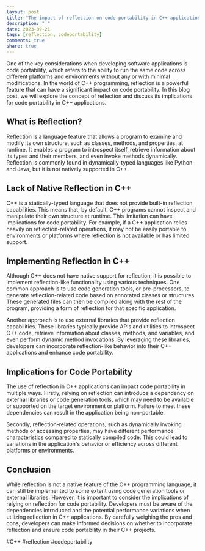 ```yaml
---
layout: post
title: "The impact of reflection on code portability in C++ applications."
description: " "
date: 2023-09-21
tags: [reflection, codeportability]
comments: true
share: true
---
```


One of the key considerations when developing software applications is code portability, which refers to the ability to run the same code across different platforms and environments without any or with minimal modifications. In the world of C++ programming, reflection is a powerful feature that can have a significant impact on code portability. In this blog post, we will explore the concept of reflection and discuss its implications for code portability in C++ applications.

## What is Reflection?

Reflection is a language feature that allows a program to examine and modify its own structure, such as classes, methods, and properties, at runtime. It enables a program to introspect itself, retrieve information about its types and their members, and even invoke methods dynamically. Reflection is commonly found in dynamically-typed languages like Python and Java, but it is not natively supported in C++.

## Lack of Native Reflection in C++

C++ is a statically-typed language that does not provide built-in reflection capabilities. This means that, by default, C++ programs cannot inspect and manipulate their own structure at runtime. This limitation can have implications for code portability. For example, if a C++ application relies heavily on reflection-related operations, it may not be easily portable to environments or platforms where reflection is not available or has limited support.

## Implementing Reflection in C++

Although C++ does not have native support for reflection, it is possible to implement reflection-like functionality using various techniques. One common approach is to use code generation tools, or pre-processors, to generate reflection-related code based on annotated classes or structures. These generated files can then be compiled along with the rest of the program, providing a form of reflection for that specific application.

Another approach is to use external libraries that provide reflection capabilities. These libraries typically provide APIs and utilities to introspect C++ code, retrieve information about classes, methods, and variables, and even perform dynamic method invocations. By leveraging these libraries, developers can incorporate reflection-like behavior into their C++ applications and enhance code portability.

## Implications for Code Portability

The use of reflection in C++ applications can impact code portability in multiple ways. Firstly, relying on reflection can introduce a dependency on external libraries or code generation tools, which may need to be available or supported on the target environment or platform. Failure to meet these dependencies can result in the application being non-portable.

Secondly, reflection-related operations, such as dynamically invoking methods or accessing properties, may have different performance characteristics compared to statically compiled code. This could lead to variations in the application's behavior or efficiency across different platforms or environments.

## Conclusion

While reflection is not a native feature of the C++ programming language, it can still be implemented to some extent using code generation tools or external libraries. However, it is important to consider the implications of relying on reflection for code portability. Developers must be aware of the dependencies introduced and the potential performance variations when utilizing reflection in C++ applications. By carefully weighing the pros and cons, developers can make informed decisions on whether to incorporate reflection and ensure code portability in their C++ projects.

#C++ #reflection #codeportability